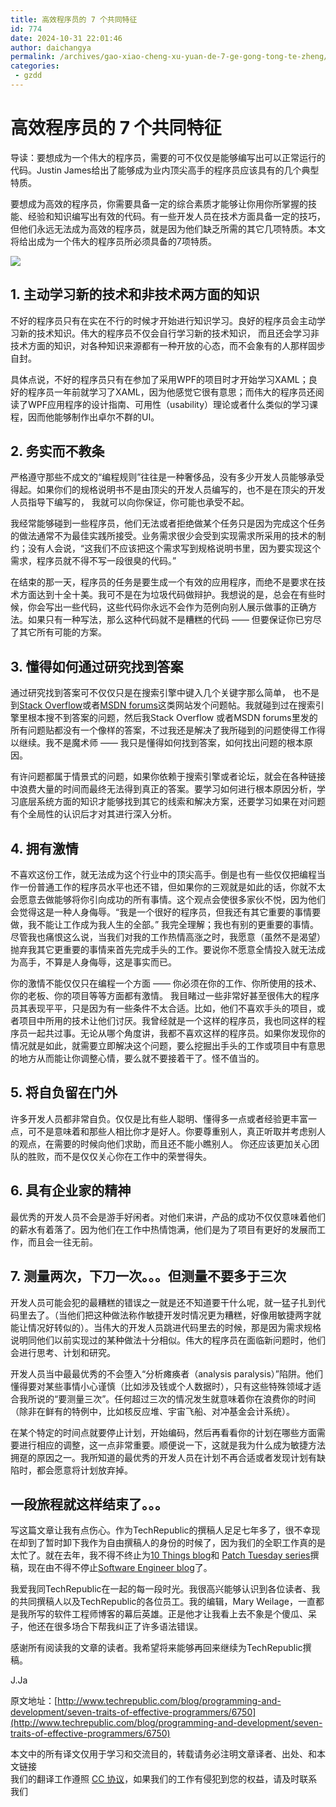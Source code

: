 ```yaml
---
title: 高效程序员的 7 个共同特征
id: 774
date: 2024-10-31 22:01:46
author: daichangya
permalink: /archives/gao-xiao-cheng-xu-yuan-de-7-ge-gong-tong-te-zheng/
categories:
 - gzdd
---
```


# 高效程序员的 7 个共同特征

导读：要想成为一个伟大的程序员，需要的可不仅仅是能够编写出可以正常运行的代码。Justin James给出了能够成为业内顶尖高手的程序员应该具有的几个典型特质。

要想成为高效的程序员，你需要具备一定的综合素质才能够让你用你所掌握的技能、经验和知识编写出有效的代码。有一些开发人员在技术方面具备一定的技巧，但他们永远无法成为高效的程序员，就是因为他们缺乏所需的其它几项特质。本文将给出成为一个伟大的程序员所必须具备的7项特质。

![](http://static.oschina.net/uploads/space/2013/0506/070649_9zsj_12.jpg)

## 1\. 主动学习新的技术和非技术两方面的知识

不好的程序员只有在实在不行的时候才开始进行知识学习。良好的程序员会主动学习新的技术知识。伟大的程序员不仅会自行学习新的技术知识， 而且还会学习非技术方面的知识，对各种知识来源都有一种开放的心态，而不会象有的人那样固步自封。

具体点说，不好的程序员只有在参加了采用WPF的项目时才开始学习XAML；良好的程序员一年前就学习了XAML，因为他感觉它很有意思；而伟大的程序员还阅读了WPF应用程序的设计指南、可用性（usability）理论或者什么类似的学习课程，因而他能够制作出卓尔不群的UI。

## 2\. 务实而不教条

严格遵守那些不成文的“编程规则”往往是一种奢侈品，没有多少开发人员能够承受得起。如果你们的规格说明书不是由顶尖的开发人员编写的，也不是在顶尖的开发人员指导下编写的， 我就可以向你保证，你可能也承受不起。

我经常能够碰到一些程序员，他们无法或者拒绝做某个任务只是因为完成这个任务的做法通常不为最佳实践所接受。业务需求很少会受到实现需求所采用的技术的制约；没有人会说，“这我们不应该把这个需求写到规格说明书里，因为要实现这个需求，程序员就不得不写一段很臭的代码。”

在结束的那一天，程序员的任务是要生成一个有效的应用程序，而绝不是要求在技术方面达到十全十美。我可不是在为垃圾代码做辩护。我想说的是，总会在有些时候，你会写出一些代码，这些代码你永远不会作为范例向别人展示做事的正确方法。如果只有一种写法，那么这种代码就不是糟糕的代码 ——  但要保证你已穷尽了其它所有可能的方案。

## 3\. 懂得如何通过研究找到答案

通过研究找到答案可不仅仅只是在搜索引擎中键入几个关键字那么简单， 也不是到[Stack Overflow](http://stackoverflow.com/)或者[MSDN forums](http://social.msdn.microsoft.com/Forums/en-US/categories)这类网站发个问题帖。我就碰到过在搜索引擎里根本搜不到答案的问题，然后我Stack Overflow 或者MSDN forums里发的所有问题贴都没有一个像样的答案，不过我还是解决了我所碰到的问题使得工作得以继续。我不是魔术师 —— 我只是懂得如何找到答案，如何找出问题的根本原因。

有许问题都属于情景式的问题，如果你依赖于搜索引擎或者论坛，就会在各种链接中浪费大量的时间而最终无法得到真正的答案。要学习如何进行根本原因分析，学习底层系统方面的知识才能够找到其它的线索和解决方案，还要学习如果在对问题有个全局性的认识后才对其进行深入分析。

## 4\. 拥有激情

不喜欢这份工作，就无法成为这个行业中的顶尖高手。倒是也有一些仅仅把编程当作一份普通工作的程序员水平也还不错，但如果你的三观就是如此的话，你就不太会愿意去做能够将你引向成功的所有事情。这个观点会使很多家伙不悦，因为他们会觉得这是一种人身侮辱。“我是一个很好的程序员，但我还有其它重要的事情要做，我不能让工作成为我人生的全部。” 我完全理解；我也有别的更重要的事情。尽管我也痛恨这么说，当我们对我的工作热情高涨之时，我愿意（虽然不是渴望）抛弃我其它更重要的事情来首先完成手头的工作。要说你不愿意全情投入就无法成为高手，不算是人身侮辱，这是事实而已。

你的激情不能仅仅只在编程一个方面 —— 你必须在你的工作、你所使用的技术、你的老板、你的项目等等方面都有激情。 我目睹过一些非常好甚至很伟大的程序员其表现平平，只是因为有一些条件不太合适。比如，他们不喜欢手头的项目，或者项目中所用的技术让他们讨厌。我曾经就是一个这样的程序员，我也同这样的程序员一起共过事。无论从哪个角度讲，我都不喜欢这样的程序员。如果你发现你的情况就是如此，就需要立即解决这个问题，要么挖掘出手头的工作或项目中有意思的地方从而能让你调整心情，要么就不要接着干了。怪不值当的。

## 5\. 将自负留在门外

许多开发人员都非常自负。仅仅是比有些人聪明、懂得多一点或者经验更丰富一点，可不是意味着和那些人相比你才是好人。你要尊重别人，真正听取并考虑别人的观点，在需要的时候向他们求助，而且还不能小瞧别人。 你还应该更加关心团队的胜败，而不是仅仅关心你在工作中的荣誉得失。

## 6\. 具有企业家的精神

最优秀的开发人员不会是游手好闲者。对他们来讲，产品的成功不仅仅意味着他们的薪水有着落了。因为他们在工作中热情饱满，他们是为了项目有更好的发展而工作，而且会一往无前。

## 7\. 测量两次，下刀一次。。。但测量不要多于三次

开发人员可能会犯的最糟糕的错误之一就是还不知道要干什么呢，就一猛子扎到代码里去了。（当他们把这种做法称作敏捷开发时情况更为糟糕，好像用敏捷两字就能让情况好转似的）。当伟大的开发人员跳进代码里去的时候，那是因为需求规格说明同他们以前实现过的某种做法十分相似。伟大的程序员在面临新问题时，他们会进行思考、计划和研究。

开发人员当中最最优秀的不会堕入“分析瘫痪者（analysis paralysis）”陷阱。他们懂得要对某些事情小心谨慎（比如涉及钱或个人数据时），只有这些特殊领域才适合我所说的“要测量三次”。任何超过三次的情况发生就意味着你在浪费你的时间（除非在鲜有的特例中，比如核反应堆、宇宙飞船、对冲基金会计系统）。

在某个特定的时间点就要停止计划，开始编码，然后再看看你的计划在哪些方面需要进行相应的调整，这一点非常重要。顺便说一下，这就是我为什么成为敏捷方法拥趸的原因之一。我所知道的最优秀的开发人员在计划不再合适或者发现计划有缺陷时，都会愿意将计划放弃掉。

## 一段旅程就这样结束了。。。

写这篇文章让我有点伤心。作为TechRepublic的撰稿人足足七年多了，很不幸现在却到了暂时卸下我作为自由撰稿人的身份的时候了，因为我们的全职工作真的是太忙了。就在去年，我不得不终止为[10 Things blog](http://www.techrepublic.com/blog/10things)和 [Patch Tuesday series](http://www.techrepublic.com/patchtuesday)撰稿，现在由不得不停止[Software Engineer blog](http://www.techrepublic.com/blog/programming-and-development)了。

我爱我同TechRepublic在一起的每一段时光。我很高兴能够认识到各位读者、我的共同撰稿人以及TechRepublic的各位员工。我的编辑，Mary Weilage，一直都是我所写的软件工程师博客的幕后英雄。正是他才让我看上去不象是个傻瓜、呆子，他还在很多场合下帮我纠正了许多语法错误。

感谢所有阅读我的文章的读者。我希望将来能够再回来继续为TechRepublic撰稿。

J.Ja


原文地址：[http://www.techrepublic.com/blog/programming-and-development/seven-traits-of-effective-programmers/6750](http://www.techrepublic.com/blog/programming-and-development/seven-traits-of-effective-programmers/6750)

本文中的所有译文仅用于学习和交流目的，转载请务必注明文章译者、出处、和本文链接  
我们的翻译工作遵照 [CC 协议](http://zh.wikipedia.org/wiki/Wikipedia:CC)，如果我们的工作有侵犯到您的权益，请及时联系我们